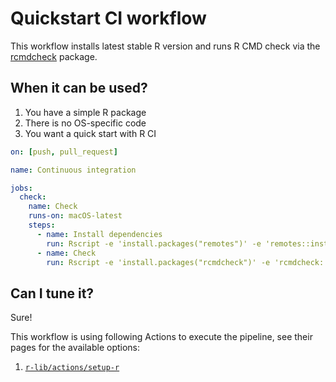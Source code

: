 # Quickstart CI workflow

This workflow installs latest stable R version
and runs R CMD check via the [rcmdcheck](https://github.com/r-lib/rcmdcheck)
package.

## When it can be used?

1. You have a simple R package
2. There is no OS-specific code
4. You want a quick start with R CI

```yaml
on: [push, pull_request]

name: Continuous integration

jobs:
  check:
    name: Check
    runs-on: macOS-latest
    steps:
      - name: Install dependencies
        run: Rscript -e 'install.packages("remotes")' -e 'remotes::install_deps(dependencies = TRUE)'
      - name: Check
        run: Rscript -e 'install.packages("rcmdcheck")' -e 'rcmdcheck::rcmdcheck(args = c("--no-manual", "--as-cran"))'
```

## Can I tune it?

Sure!

This workflow is using following Actions to execute the pipeline,
see their pages for the available options:

1. [`r-lib/actions/setup-r`](https://github.com/r-lib/actions/setup-r)
